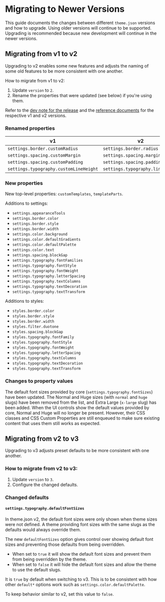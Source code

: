 # Migrating to Newer Versions

This guide documents the changes between different `theme.json` versions and how to upgrade. Using older versions will continue to be supported. Upgrading is recommended because new development will continue in the newer versions.

## Migrating from v1 to v2

Upgrading to v2 enables some new features and adjusts the naming of some old features to be more consistent with one another.

How to migrate from v1 to v2:

1. Update `version` to `2`.
2. Rename the properties that were updated (see below) if you're using them.

Refer to the [dev note for the release](https://make.wordpress.org/core/2022/01/08/updates-for-settings-styles-and-theme-json/) and the [reference documents](/docs/reference-guides/theme-json-reference/README.md) for the respective v1 and v2 versions.

### Renamed properties

| v1                                         | v2                                   |
| ------------------------------------------ | ------------------------------------ |
| `settings.border.customRadius`             | `settings.border.radius`             |
| `settings.spacing.customMargin`            | `settings.spacing.margin`            |
| `settings.spacing.customPadding`           | `settings.spacing.padding`           |
| `settings.typography.customLineHeight`     | `settings.typography.lineHeight`     |

### New properties

New top-level properties: `customTemplates`, `templateParts`.

Additions to settings:

- `settings.appearanceTools`
- `settings.border.color`
- `settings.border.style`
- `settings.border.width`
- `settings.color.background`
- `settings.color.defaultGradients`
- `settings.color.defaultPalette`
- `settings.color.text`
- `settings.spacing.blockGap`
- `settings.typography.fontFamilies`
- `settings.typography.fontStyle`
- `settings.typography.fontWeight`
- `settings.typography.letterSpacing`
- `settings.typography.textColumns`
- `settings.typography.textDecoration`
- `settings.typography.textTransform`

Additions to styles:

- `styles.border.color`
- `styles.border.style`
- `styles.border.width`
- `styles.filter.duotone`
- `styles.spacing.blockGap`
- `styles.typography.fontFamily`
- `styles.typography.fontStyle`
- `styles.typography.fontWeight`
- `styles.typography.letterSpacing`
- `styles.typography.textColumns`
- `styles.typography.textDecoration`
- `styles.typography.textTransform`

### Changes to property values

The default font sizes provided by core (`settings.typography.fontSizes`) have been updated. The Normal and Huge sizes (with `normal` and `huge` slugs) have been removed from the list, and Extra Large (`x-large` slug) has been added. When the UI controls show the default values provided by core, Normal and Huge will no longer be present. However, their CSS classes and CSS Custom Properties are still enqueued to make sure existing content that uses them still works as expected.

## Migrating from v2 to v3

Upgrading to v3 adjusts preset defaults to be more consistent with one another.

### How to migrate from v2 to v3:

1. Update `version` to `3`.
2. Configure the changed defaults.

### Changed defaults

#### `settings.typography.defaultFontSizes`

In theme.json v2, the default font sizes were only shown when theme sizes were not defined. A theme providing font sizes with the same slugs as the defaults would always override them.

The new `defaultFontSizes` option gives control over showing default font sizes and preventing those defaults from being overridden.

- When set to `true` it will show the default font sizes and prevent them from being overridden by the theme.
- When set to `false` it will hide the default font sizes and allow the theme to use the default slugs.

It is `true` by default when switching to v3. This is to be consistent with how other `default*` options work such as `settings.color.defaultPalette`.

To keep behavior similar to v2, set this value to `false`.
